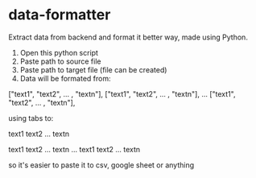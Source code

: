 # data-formatter
Extract data from backend and format it better way, made using Python.

1. Open this python script
2. Paste path to source file
3. Paste path to target file (file can be created)
4. Data will be formated from:

["text1", "text2", ... , "textn"], ["text1", "text2", ... , "textn"], ... ["text1", "text2", ... , "textn"],  

using tabs to:

text1	text2 ... textn

text1 text2 ... textn
...
text1 text2 ... textn


so it's easier to paste it to csv, google sheet or anything
